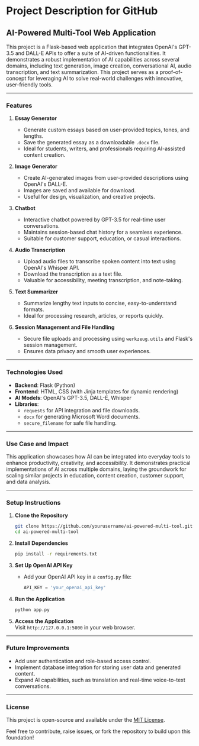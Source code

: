 # Project Description for GitHub

## AI-Powered Multi-Tool Web Application

This project is a Flask-based web application that integrates OpenAI's GPT-3.5 and DALL-E APIs to offer a suite of AI-driven functionalities. It demonstrates a robust implementation of AI capabilities across several domains, including text generation, image creation, conversational AI, audio transcription, and text summarization. This project serves as a proof-of-concept for leveraging AI to solve real-world challenges with innovative, user-friendly tools.

---

### Features

1. **Essay Generator**  
   - Generate custom essays based on user-provided topics, tones, and lengths.  
   - Save the generated essay as a downloadable `.docx` file.  
   - Ideal for students, writers, and professionals requiring AI-assisted content creation.

2. **Image Generator**  
   - Create AI-generated images from user-provided descriptions using OpenAI's DALL-E.  
   - Images are saved and available for download.  
   - Useful for design, visualization, and creative projects.

3. **Chatbot**  
   - Interactive chatbot powered by GPT-3.5 for real-time user conversations.  
   - Maintains session-based chat history for a seamless experience.  
   - Suitable for customer support, education, or casual interactions.

4. **Audio Transcription**  
   - Upload audio files to transcribe spoken content into text using OpenAI's Whisper API.  
   - Download the transcription as a text file.  
   - Valuable for accessibility, meeting transcription, and note-taking.

5. **Text Summarizer**  
   - Summarize lengthy text inputs to concise, easy-to-understand formats.  
   - Ideal for processing research, articles, or reports quickly.

6. **Session Management and File Handling**  
   - Secure file uploads and processing using `werkzeug.utils` and Flask's session management.  
   - Ensures data privacy and smooth user experiences.

---

### Technologies Used
- **Backend**: Flask (Python)
- **Frontend**: HTML, CSS (with Jinja templates for dynamic rendering)
- **AI Models**: OpenAI's GPT-3.5, DALL-E, Whisper
- **Libraries**: 
  - `requests` for API integration and file downloads.
  - `docx` for generating Microsoft Word documents.
  - `secure_filename` for safe file handling.

---

### Use Case and Impact
This application showcases how AI can be integrated into everyday tools to enhance productivity, creativity, and accessibility. It demonstrates practical implementations of AI across multiple domains, laying the groundwork for scaling similar projects in education, content creation, customer support, and data analysis.

---

### Setup Instructions

1. **Clone the Repository**  
   ```bash
   git clone https://github.com/yourusername/ai-powered-multi-tool.git
   cd ai-powered-multi-tool
   ```

2. **Install Dependencies**  
   ```bash
   pip install -r requirements.txt
   ```

3. **Set Up OpenAI API Key**  
   - Add your OpenAI API key in a `config.py` file:
     ```python
     API_KEY = 'your_openai_api_key'
     ```

4. **Run the Application**  
   ```bash
   python app.py
   ```

5. **Access the Application**  
   Visit `http://127.0.0.1:5000` in your web browser.

---

### Future Improvements
- Add user authentication and role-based access control.
- Implement database integration for storing user data and generated content.
- Expand AI capabilities, such as translation and real-time voice-to-text conversations.

---

### License
This project is open-source and available under the [MIT License](LICENSE).

Feel free to contribute, raise issues, or fork the repository to build upon this foundation!